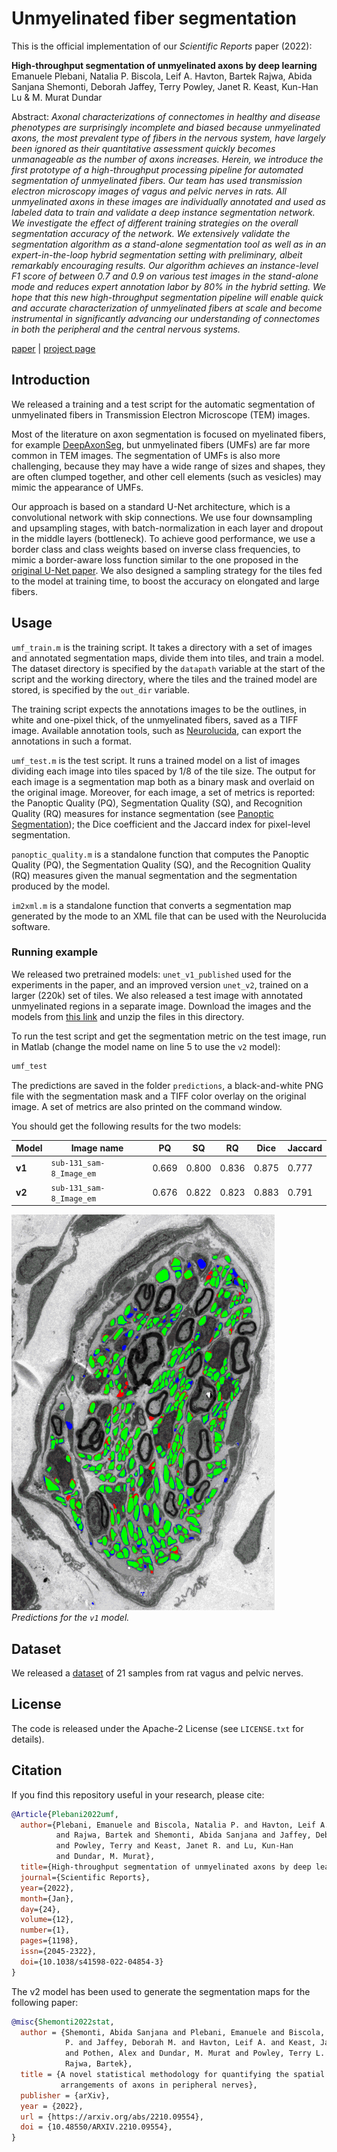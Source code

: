 # Unmyelinated fiber segmentation

This is the official implementation of our *Scientific Reports* paper (2022):

**High-throughput segmentation of unmyelinated axons by deep learning**  
Emanuele Plebani, Natalia P. Biscola, Leif A. Havton, Bartek Rajwa,
Abida Sanjana Shemonti, Deborah Jaffey, Terry Powley, Janet R. Keast,
Kun-Han Lu & M. Murat Dundar

Abstract: *Axonal characterizations of connectomes in healthy and disease
phenotypes are surprisingly incomplete and biased because unmyelinated axons,
the most prevalent type of fibers in the nervous system, have largely been
ignored as their quantitative assessment quickly becomes unmanageable as the
number of axons increases. Herein, we introduce the first prototype of a
high-throughput processing pipeline for automated segmentation of unmyelinated
fibers. Our team has used transmission electron microscopy images of vagus and
pelvic nerves in rats. All unmyelinated axons in these images are individually
annotated and used as labeled data to train and validate a deep instance
segmentation network. We investigate the effect of different training
strategies on the overall segmentation accuracy of the network. We extensively
validate the segmentation algorithm as a stand-alone segmentation tool as well
as in an expert-in-the-loop hybrid segmentation setting with preliminary,
albeit remarkably encouraging results. Our algorithm achieves an instance-level
F1 score of between 0.7 and 0.9 on various test images in the stand-alone mode
and reduces expert annotation labor by 80% in the hybrid setting. We hope that
this new high-throughput segmentation pipeline will enable quick and accurate
characterization of unmyelinated fibers at scale and become instrumental in
significantly advancing our understanding of connectomes in both the peripheral
and the central nervous systems.*

[paper](https://www.nature.com/articles/s41598-022-04854-3) |
[project page](https://cs.iupui.edu/~mdundar/TEM_segmentation.htm)

## Introduction

We released a training and a test script for the automatic segmentation of
unmyelinated fibers in Transmission Electron Microscope (TEM) images.

Most of the literature on axon segmentation is focused on myelinated fibers,
for example [DeepAxonSeg](https://www.nature.com/articles/s41598-018-22181-4),
but unmyelinated fibers (UMFs) are far more common in TEM images. The
segmentation of UMFs is also more challenging, because they may have a wide
range of sizes and shapes, they are often clumped together, and other cell
elements (such as vesicles) may mimic the appearance of UMFs.

Our approach is based on a standard U-Net architecture, which is a convolutional
network with skip connections. We use four downsampling and upsampling stages,
with batch-normalization in each layer and dropout in the middle layers
(bottleneck). To achieve good performance, we use a border class and class
weights based on inverse class frequencies, to mimic a border-aware loss
function similar to the one proposed in the
[original U-Net paper](https://arxiv.org/abs/1505.04597). We also designed a
sampling strategy for the tiles fed to the model at training time, to boost the
accuracy on elongated and large fibers.

## Usage

`umf_train.m` is the training script. It takes a directory with a set of images
and annotated segmentation maps, divide them into tiles, and train a model.
The dataset directory is specified by the `datapath` variable at the start of
the script and the working directory, where the tiles and the trained model are
stored, is specified by the `out_dir` variable.

The training script expects the annotations images to be the outlines, in white
and one-pixel thick, of the unmyelinated fibers, saved as a TIFF image.
Available annotation tools, such as
[Neurolucida](https://www.mbfbioscience.com/neurolucida), can export the
annotations in such a format.

`umf_test.m` is the test script. It runs a trained model on a list of images
dividing each image into tiles spaced by 1/8 of the tile size.
The output for each image is a segmentation map both as a binary mask and
overlaid on the original image. Moreover, for each image, a set of metrics is
reported: the Panoptic Quality (PQ), Segmentation Quality (SQ), and Recognition
Quality (RQ) measures for instance segmentation
(see [Panoptic Segmentation](https://arxiv.org/abs/1801.00868)); the Dice
coefficient and the Jaccard index for pixel-level segmentation.

`panoptic_quality.m` is a standalone function that computes the Panoptic
Quality (PQ), the Segmentation Quality (SQ), and the Recognition Quality (RQ)
measures given the manual segmentation and the segmentation produced by the
model.

`im2xml.m` is a standalone function that converts a segmentation map generated
by the mode to an XML file that can be used with the Neurolucida software.

### Running example

We released two pretrained models: `unet_v1_published` used for the
experiments in the paper, and an improved version `unet_v2`, trained on a
larger (220k) set of tiles.
We also released a test image with annotated unmyelinated regions in a separate
image.
Download the images and the models from
[this link](https://cs.iupui.edu/~mdundar/TEM_segmentation/umf_release_data.zip)
and unzip the files in this directory.

To run the test script and get the segmentation
metric on the test image, run in Matlab (change the model name on line 5 to use
the `v2` model):

```bash
umf_test
```

The predictions are saved in the folder `predictions`, a black-and-white PNG
file with the segmentation mask and a TIFF color overlay on the original image.
A set of metrics are also printed on the command window.

You should get the following results for the two models:

| **Model** | **Image name**        | **PQ** | **SQ** | **RQ** | **Dice** | **Jaccard** |
| ----        | ----                     | ----    | ----  | ----  | ----   | ----     |
| **v1**     | `sub-131_sam-8_Image_em` | 0.669   | 0.800 | 0.836 | 0.875  | 0.777    |
| **v2**     | `sub-131_sam-8_Image_em` | 0.676   | 0.822 | 0.823 | 0.883  | 0.791    |

![Segmentation result](result.png)  
*Predictions for the `v1` model.*

## Dataset

We released a [dataset](https://discover.pennsieve.io/datasets/226) of 21 samples from rat vagus and pelvic nerves.

## License

The code is released under the Apache-2 License (see `LICENSE.txt` for
details).

## Citation

If you find this repository useful in your research, please cite:

```bibtex
@Article{Plebani2022umf,
  author={Plebani, Emanuele and Biscola, Natalia P. and Havton, Leif A.
          and Rajwa, Bartek and Shemonti, Abida Sanjana and Jaffey, Deborah
          and Powley, Terry and Keast, Janet R. and Lu, Kun-Han
          and Dundar, M. Murat},
  title={High-throughput segmentation of unmyelinated axons by deep learning},
  journal={Scientific Reports},
  year={2022},
  month={Jan},
  day={24},
  volume={12},
  number={1},
  pages={1198},
  issn={2045-2322},
  doi={10.1038/s41598-022-04854-3}
}
```

The v2 model has been used to generate the segmentation maps for the following
paper:

```bibtex
@misc{Shemonti2022stat,
  author = {Shemonti, Abida Sanjana and Plebani, Emanuele and Biscola, Natalia
            P. and Jaffey, Deborah M. and Havton, Leif A. and Keast, Janet R.
            and Pothen, Alex and Dundar, M. Murat and Powley, Terry L. and
            Rajwa, Bartek},
  title = {A novel statistical methodology for quantifying the spatial
           arrangements of axons in peripheral nerves},
  publisher = {arXiv},
  year = {2022},
  url = {https://arxiv.org/abs/2210.09554},
  doi = {10.48550/ARXIV.2210.09554},
}

```
